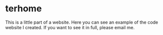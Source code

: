 # terhome
This is a little part of a website. 
Here you can see an example of the code website I created. 
If you want to see it in full, please email me.
